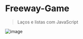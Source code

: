 # Freeway-Game

>Laços e listas com JavaScript

![image](https://user-images.githubusercontent.com/86635292/209724629-1133145a-7e95-4ffb-87f0-855235699bcd.png)

